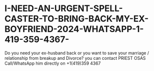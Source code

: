# I-NEED-AN-URGENT-SPELL-CASTER-TO-BRING-BACK-MY-EX-BOYFRIEND-2024-WHATSAPP-1-419-359-4367-
Do you need your ex-husband back or you want to save your marriage / relationship from breakup and Divorce? you can contact PRIEST OSAS Call/WhatsApp him directly on +1(419)359 4367
